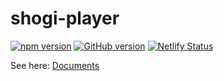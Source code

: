 # shogi-player

[![npm version](https://badge.fury.io/js/shogi-player.svg)](https://badge.fury.io/js/shogi-player)
[![GitHub version](https://badge.fury.io/gh/akicho8%2Fshogi-player.svg)](https://badge.fury.io/gh/akicho8%2Fshogi-player)
[![Netlify Status](https://api.netlify.com/api/v1/badges/bbe2f7b5-e766-4358-bea7-072be72827e0/deploy-status)](https://app.netlify.com/sites/shogi-player/deploys)

See here: [Documents](https://shogi-player.netlify.app/)
